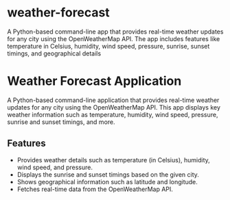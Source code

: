 # weather-forecast
A Python-based command-line app that provides real-time weather updates for any city using the OpenWeatherMap API. The app includes features like temperature in Celsius, humidity, wind speed, pressure, sunrise, sunset timings, and geographical details

# Weather Forecast Application

A Python-based command-line application that provides real-time weather updates for any city using the OpenWeatherMap API. This app displays key weather information such as temperature, humidity, wind speed, pressure, sunrise and sunset timings, and more.

## Features
- Provides weather details such as temperature (in Celsius), humidity, wind speed, and pressure.
- Displays the sunrise and sunset timings based on the given city.
- Shows geographical information such as latitude and longitude.
- Fetches real-time data from the OpenWeatherMap API.


